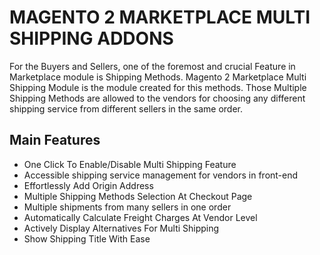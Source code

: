 # MAGENTO 2 MARKETPLACE MULTI SHIPPING ADDONS

For the Buyers and Sellers, one of the foremost and crucial Feature in Marketplace module is Shipping Methods. Magento 2 Marketplace Multi Shipping Module is the module created for this methods. Those Multiple Shipping Methods are allowed to the vendors for choosing any different shipping service from different sellers in the same order.

## Main Features
- One Click To Enable/Disable Multi Shipping Feature
- Accessible shipping service management for vendors in front-end
- Effortlessly Add Origin Address
- Multiple Shipping Methods Selection At Checkout Page
- Multiple shipments from many sellers in one order
- Automatically Calculate Freight Charges At Vendor Level
- Actively Display Alternatives For Multi Shipping
- Show Shipping Title With Ease